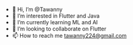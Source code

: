 - 👋 Hi, I’m @Tawanny
- 👀 I’m interested in Flutter and Java
- 🌱 I’m currently learning ML and AI
- 💞️ I’m looking to collaborate on Flutter 
- 📫 How to reach me tawanny224@gmail.com

<!---
Tawanny/Tawanny is a ✨ special ✨ repository because its `README.md` (this file) appears on your GitHub profile.
You can click the Preview link to take a look at your changes.
--->
